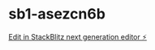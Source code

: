 # sb1-asezcn6b

[Edit in StackBlitz next generation editor ⚡️](https://stackblitz.com/~/github.com/PINKKAGUY/sb1-asezcn6b)